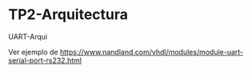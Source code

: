 # TP2-Arquitectura
UART-Arqui 

Ver ejemplo de https://www.nandland.com/vhdl/modules/module-uart-serial-port-rs232.html
